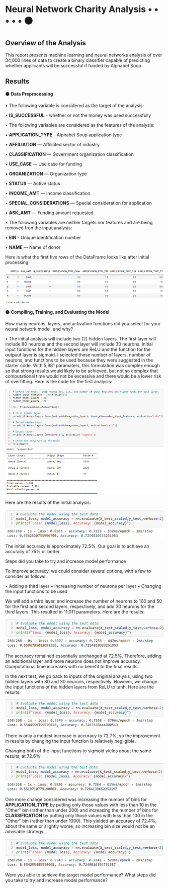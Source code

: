 # Neural Network Charity Analysis • • • • • ⚫
## Overview of the Analysis

This report presents machine learning and neural networks analysis of over 34,000 lines of data to create a binary classifier capable of predicting whether applicants will be successful if funded by Alphabet Soup.

## Results

⚫ <b>Data Preprocessing</b>

• The following variable is considered as the target of the analysis:

• <b>IS_SUCCESSFUL</b> - whether or not the money was used successfully

• The following variables are considered as the features of the analysis:

  • <b>APPLICATION_TYPE</b> - Alphabet Soup application type

  • <b>AFFILIATION</b> — Affiliated sector of industry

  • <b>CLASSIFICATION</b> — Government organization classification

  • <b>USE_CASE</b> — Use case for funding

  • <b>ORGANIZATION</b> — Organization type

  • <b>STATUS</b> — Active status

  • <b>INCOME_AMT</b> — Income classification

  • <b>SPECIAL_CONSIDERATIONS</b> — Special consideration for application

  • <b>ASK_AMT</b> — Funding amount requested

• The following variables are neither targets nor features and are being removed fron the input analysis:

  • <b>EIN</b> - Unique identification number

  • <b>NAME</b> — Name of donor
  
Here is what the first five rows of the DataFrame looks like after initial processing:

![DataFrame](Deliverable1DataFrame.png)

⚫ <b>Compiling, Training, and Evaluating the Model</b>

How many neurons, layers, and activation functions did you select for your neural network model, and why?

• The initial analysis will include two (2) hidden layers. The first layer will include 80 neurons and the second layer will include 30 neurons. Initial input functions for the hidden layers are ReLU and the function for the outpuut layer is sigmoid. I selected these number of layers, number of neurons, and functions to be used because they were suggested in the starter code. With 5,981 paramaters, this formulation was complex enough so that strong results would likely to be achieved, but not so complex that computational time would not be excessive and there would be a lower risk of overfitting. Here is the code for the first analysis:

![FirstCode](Code1.png)

Here are the results of the initial analysis:

![First Results](ModelOutput1_revised.png)

The initial accuracy is approximately 72.5%. Our goal is to achieve an accuracy of 75% or better. 

Steps did you take to try and increase model performance

To improve accuracy, we could consider several options, with a few to consider as follows:

• Adding a third layer
• Increasing number of neurons per layer
• Changing the input functions to be used

We will add a third layer, and increase the number of neurons to 100 and 50 for the first and second layers, respectively, and add 30 neurons for the third layers. This resulted in 11,011 parameters. Here are the results:

![Second Results](ModelOutput2.png)

The accuracy remained essentially unchanged at 72.5%. Therefore, adding an additional layer and more neurons does not improve accuracy. Computational time increases with no benefit to the final results.

In the next test, we go back to inputs of the original analysis, using two hidden layers with 80 and 30 neurons, respectively. However, we change the input functions of the hidden layers from ReLU to tanh. Here are the results:

![Third Results](ModelOutput3.png)

There is only a modest increase in accuracy to 72.7%, so the improvement in results by changing the input function is relatively negligible. 

Changing both of the input functions to sigmoid yields about the same results, at 72.6%:

![Fourth Results](ModelOutput4.png)

One more change considered was increasing the number of bins for <b>APPLICATION_TYPE</b> by putting only those values with less than 10 in the "Other" bin (rather than under 200) and increasing the number of bins for <b>CLASSIFICATION</b> by putting only those values with less than 100 in the "Other" bin (rather than under 1000). This yielded an accuracy of 72.4%, about the same or slightly worse, so increasing bin size would not be an advisable strategy.

![Fifth Results](ModelOutput5.png)

Were you able to achieve the target model performance?
What steps did you take to try and increase model performance?

